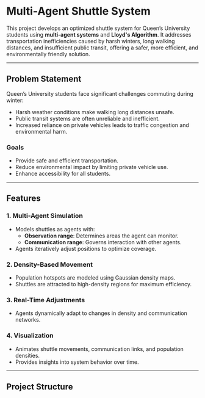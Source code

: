 # Multi-Agent Shuttle System

This project develops an optimized shuttle system for Queen’s University students using **multi-agent systems** and **Lloyd's Algorithm**. It addresses transportation inefficiencies caused by harsh winters, long walking distances, and insufficient public transit, offering a safer, more efficient, and environmentally friendly solution.

---

## Problem Statement

Queen’s University students face significant challenges commuting during winter:
- Harsh weather conditions make walking long distances unsafe.
- Public transit systems are often unreliable and inefficient.
- Increased reliance on private vehicles leads to traffic congestion and environmental harm.

### **Goals**
- Provide safe and efficient transportation.
- Reduce environmental impact by limiting private vehicle use.
- Enhance accessibility for all students.

---

## Features

### **1. Multi-Agent Simulation**
- Models shuttles as agents with:
  - **Observation range**: Determines areas the agent can monitor.
  - **Communication range**: Governs interaction with other agents.
- Agents iteratively adjust positions to optimize coverage.

### **2. Density-Based Movement**
- Population hotspots are modeled using Gaussian density maps.
- Shuttles are attracted to high-density regions for maximum efficiency.

### **3. Real-Time Adjustments**
- Agents dynamically adapt to changes in density and communication networks.

### **4. Visualization**
- Animates shuttle movements, communication links, and population densities.
- Provides insights into system behavior over time.

---

## Project Structure

